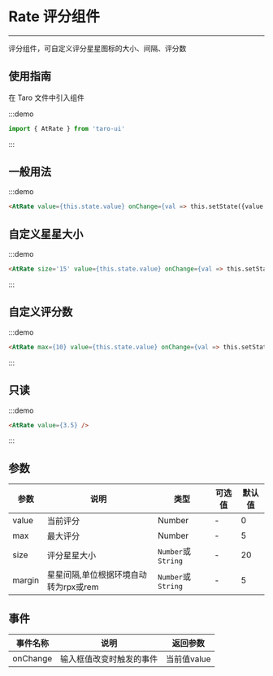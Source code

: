# Rate 评分组件

---
评分组件，可自定义评分星星图标的大小、间隔、评分数

## 使用指南

在 Taro 文件中引入组件

:::demo

```js
import { AtRate } from 'taro-ui'
```

:::

## 一般用法

:::demo

```html
<AtRate value={this.state.value} onChange={val => this.setState({value:val})} />
```

## 自定义星星大小

:::demo

```html
<AtRate size='15' value={this.state.value} onChange={val => this.setState({value:val})} />
```

:::

## 自定义评分数

:::demo

```html
<AtRate max={10} value={this.state.value} onChange={val => this.setState({value:val})} />
```

:::

## 只读

:::demo

```html
<AtRate value={3.5} />
```

:::

## 参数

| 参数       | 说明                                   | 类型    | 可选值                                                              | 默认值   |
| ---------- | -------------------------------------- | ------- | ------------------------------------------------------------------- | -------- |
| value | 当前评分  | Number  | - | 0 |
| max     | 最大评分  | Number | - | 5 |
| size | 评分星星大小 | `Number`或`String`  | - | 20 |
| margin | 星星间隔,单位根据环境自动转为rpx或rem  | `Number`或`String`  | - | 5 |

## 事件

| 事件名称 | 说明          | 返回参数  |
|---------- |-------------- |---------- |
| onChange | 输入框值改变时触发的事件 | 当前值value  |
